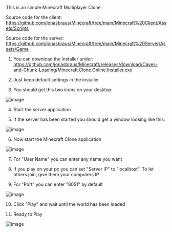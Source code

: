 This is an simple Minecraft Multiplayer Clone

Source code for the client: 
https://github.com/jonasbraus/Minecraft/tree/main/Minecraft%20Client/Assets/Scripts

Source code for the server: 
https://github.com/jonasbraus/Minecraft/tree/main/Minecraft%20Server/Assets/Game

1. You can download the installer under: https://github.com/jonasbraus/Minecraft/releases/download/Caves-and-Chunk-Loading/Minecraft.Clone.Online.Installer.exe

2. Just keep default settings in the installer

3. You should get this two icons on your desktop:

![image](https://user-images.githubusercontent.com/47791011/196282281-8f06e0f8-e270-409d-a42e-836d70208191.png)

4. Start the server application

5. If the server has been started you should get a window looking like this:

![image](https://user-images.githubusercontent.com/47791011/196282414-16bf8441-bc08-4d2f-ab57-da2bb955d567.png)

6. Now start the Minecraft Clone application

![image](https://user-images.githubusercontent.com/47791011/196282539-55600bdc-e270-40db-9ad3-21618e8f6bb0.png)

7. For "User Name" you can enter any name you want

8. If you play on your pc you can set "Server IP" to "localhost". To let others join, give them your computers IP

9. For "Port" you can enter "8051" by default

![image](https://user-images.githubusercontent.com/47791011/196283127-acd485b6-e08c-45a5-ace6-b933bf9c9cd6.png)

10. Click "Play" and wait until the world has been loaded

11. Ready to Play

![image](https://user-images.githubusercontent.com/47791011/196283573-a882f1a6-cf7a-42d8-a3ed-caede89216d8.png)

